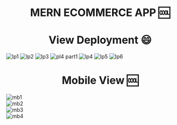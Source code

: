 ###  <h1 align="center">MERN ECOMMERCE APP 🆒</h1>
### <h1 align="center"> View Deployment 😄</h1>
![lp1](https://user-images.githubusercontent.com/69424550/121003045-7f597600-c7a6-11eb-90c1-c240ded99c8e.PNG)
![lp2](https://user-images.githubusercontent.com/69424550/121003055-82546680-c7a6-11eb-8b64-af7eeca7206d.PNG)
![lp3](https://user-images.githubusercontent.com/69424550/121003061-84b6c080-c7a6-11eb-931f-070f0217a4ec.PNG)
![pl4 part1](https://user-images.githubusercontent.com/69424550/121003071-88e2de00-c7a6-11eb-904c-12692d495001.PNG)
![lp4](https://user-images.githubusercontent.com/69424550/121003085-8d0efb80-c7a6-11eb-8dc3-eaa7d93bb8d9.PNG)
![lp5](https://user-images.githubusercontent.com/69424550/121003121-9730fa00-c7a6-11eb-8eb9-c60cf563bf7d.PNG)
![lp6](https://user-images.githubusercontent.com/69424550/121003128-99935400-c7a6-11eb-92eb-56ee196bda85.PNG)
###  <h1 align="center"> Mobile View 🆒 </h1>
![mb1](https://user-images.githubusercontent.com/69424550/121003143-9ef09e80-c7a6-11eb-9108-772838275248.PNG)
<br>
![mb2](https://user-images.githubusercontent.com/69424550/121003150-a1eb8f00-c7a6-11eb-887f-274c86173c15.PNG)
<br>
![mb3](https://user-images.githubusercontent.com/69424550/121003165-a57f1600-c7a6-11eb-838b-ab3cae945153.PNG)
<br>
![mb4](https://user-images.githubusercontent.com/69424550/121003173-a87a0680-c7a6-11eb-9ad0-951ccb8d2ebc.PNG)
